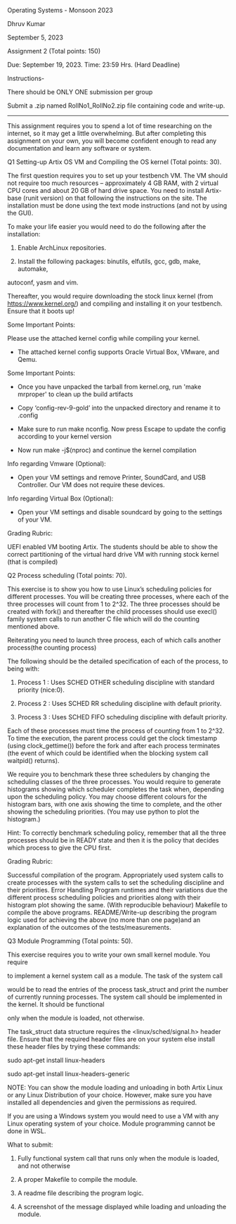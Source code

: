 Operating Systems - Monsoon 2023


Dhruv Kumar

September 5, 2023



Assignment 2 (Total points: 150)

Due: September 19, 2023. Time: 23:59 Hrs. (Hard Deadline)


Instructions-

There should be ONLY ONE submission per group

Submit a .zip named RollNo1_RollNo2.zip file containing code and write-up.

________________________________________________________________________


This assignment requires you to spend a lot of time researching on the internet, so it may get a little overwhelming. But after completing this assignment on your own, you will become confident enough to read any documentation and learn any software or system.


Q1 Setting-up Artix OS VM and Compiling the OS kernel (Total points: 30).


The first question requires you to set up your testbench VM. The VM should not require too much resources – approximately 4 GB RAM, with 2 virtual CPU cores and about 20 GB of hard drive space. You need to install Artix-base (runit version) on that following the instructions on the site. The installation must be done using the text mode instructions (and not by using the GUI).


To make your life easier you would need to do the following after the installation:


1. Enable ArchLinux repositories.

2. Install the following packages: binutils, elfutils, gcc, gdb, make, automake,

autoconf, yasm and vim.


Thereafter, you would require downloading the stock linux kernel (from https://www.kernel.org/) and compiling and installing it on your testbench. Ensure that it boots up!


Some Important Points:

Please use the attached kernel config while compiling your kernel.


- The attached kernel config supports Oracle Virtual Box, VMware, and Qemu.


Some Important Points:

- Once you have unpacked the tarball from kernel.org, run 'make mrproper' to clean up the build artifacts

- Copy ‘config-rev-9-gold’ into the unpacked directory and rename it to .config

- Make sure to run make nconfig. Now press Escape to update the config according to your kernel version

- Now run make -j$(nproc) and continue the kernel compilation


Info regarding Vmware (Optional):

- Open your VM settings and remove Printer, SoundCard, and USB Controller. Our VM does not require these devices.


Info regarding Virtual Box (Optional):

- Open your VM settings and disable soundcard by going to the settings of your VM.


Grading Rubric:


UEFI enabled VM booting Artix. The students should be able to show the correct partitioning of the virtual hard drive
VM with running stock kernel (that is compiled)

Q2 Process scheduling (Total points: 70).


This exercise is to show you how to use Linux’s scheduling policies for different processes. You will be creating three processes, where each of the three processes will count from 1 to 2^32. The three processes should be created with fork() and thereafter the child processes should use execl() family system calls to run another C file which will do the counting mentioned above.


Reiterating you need to launch three process, each of which calls another process(the counting process)

The following should be the detailed specification of each of the process, to being with:

1. Process 1 : Uses SCHED OTHER scheduling discipline with standard priority (nice:0).

2. Process 2 : Uses SCHED RR scheduling discipline with default priority.

3. Process 3 : Uses SCHED FIFO scheduling discipline with default priority.


Each of these processes must time the process of counting from 1 to 2^32. To time the execution, the parent process could get the clock timestamp (using clock_gettime()) before the fork and after each process terminates (the event of which could be identified when the blocking system call waitpid() returns).


We require you to benchmark these three schedulers by changing the scheduling classes of the three processes. You would require to generate histograms showing which scheduler completes the task when, depending upon the scheduling policy. You may choose different colours for the histogram bars, with one axis showing the time to complete, and the other showing the scheduling priorities. (You may use python to plot the histogram.)


Hint: To correctly benchmark scheduling policy, remember that all the three processes should be in READY state and then it is the policy that decides which process to give the CPU first.


Grading Rubric:


Successful compilation of the program.
Appropriately used system calls to create processes with the system calls to set the scheduling discipline and their priorities.
Error Handling
Program runtimes and their variations due the different process scheduling policies and priorities along with their histogram plot showing the same. (With reproducible behaviour)
Makefile to compile the above programs.
README/Write-up describing the program logic used for achieving the above (no more than one page)and an explanation of the outcomes of the tests/measurements.


Q3 Module Programming (Total points: 50).


This exercise requires you to write your own small kernel module. You require

to implement a kernel system call as a module. The task of the system call

would be to read the entries of the process task_struct and print the number of currently running processes. The system call should be implemented in the kernel. It should be functional

only when the module is loaded, not otherwise.


The task_struct data structure requires the <linux/sched/signal.h> header file. Ensure that the required header files are on your system else install these header files by trying these commands:


sudo apt-get install linux-headers

sudo apt-get install linux-headers-generic


NOTE: You can show the module loading and unloading in both Artix Linux or any Linux Distribution of your choice. However, make sure you have installed all dependencies and given the permissions as required.

If you are using a Windows system you would need to use a VM with any Linux operating system of your choice. Module programming cannot be done in WSL.


What to submit:

1. Fully functional system call that runs only when the module is loaded, and not otherwise

2. A proper Makefile to compile the module.

3. A readme file describing the program logic.

4. A screenshot of the message displayed while loading and unloading the module.

